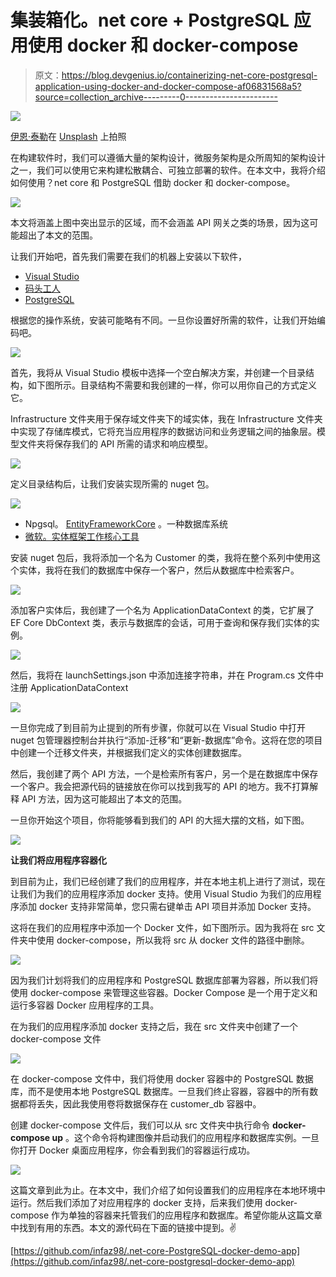 # 集装箱化。net core + PostgreSQL 应用使用 docker 和 docker-compose

> 原文：<https://blog.devgenius.io/containerizing-net-core-postgresql-application-using-docker-and-docker-compose-af06831568a5?source=collection_archive---------0----------------------->

![](img/9c628cde4118871e1bbb42dfde4728fe.png)

[伊恩·泰勒](https://unsplash.com/@carrier_lost?utm_source=medium&utm_medium=referral)在 [Unsplash](https://unsplash.com?utm_source=medium&utm_medium=referral) 上拍照

在构建软件时，我们可以遵循大量的架构设计，微服务架构是众所周知的架构设计之一，我们可以使用它来构建松散耦合、可独立部署的软件。在本文中，我将介绍如何使用？net core 和 PostgreSQL 借助 docker 和 docker-compose。

![](img/29440dc44aecfac32d0fa2e4cfc4d3d5.png)

本文将涵盖上图中突出显示的区域，而不会涵盖 API 网关之类的场景，因为这可能超出了本文的范围。

让我们开始吧，首先我们需要在我们的机器上安装以下软件，

*   [Visual Studio](https://visualstudio.microsoft.com/)
*   [码头工人](https://docs.docker.com/desktop/install/windows-install/)
*   [PostgreSQL](https://www.postgresql.org/download/windows/)

根据您的操作系统，安装可能略有不同。一旦你设置好所需的软件，让我们开始编码吧。

![](img/ddbdf34090efed7adb1b97748c9380ba.png)

首先，我将从 Visual Studio 模板中选择一个空白解决方案，并创建一个目录结构，如下图所示。目录结构不需要和我创建的一样，你可以用你自己的方式定义它。

Infrastructure 文件夹用于保存域文件夹下的域实体，我在 Infrastructure 文件夹中实现了存储库模式，它将充当应用程序的数据访问和业务逻辑之间的抽象层。模型文件夹将保存我们的 API 所需的请求和响应模型。

![](img/3e8e9a7c740776b00b3ef706c2f4dd2a.png)

定义目录结构后，让我们安装实现所需的 nuget 包。

![](img/13769809c07970f05a99c61073772959.png)

*   Npgsql。 [EntityFrameworkCore](https://www.nuget.org/packages/Npgsql.EntityFrameworkCore.PostgreSQL/7.0.0-preview.7) 。一种数据库系统
*   [微软。实体框架工作核心工具](https://www.nuget.org/packages/Microsoft.EntityFrameworkCore.Tools/7.0.0-preview.7.22376.2)

安装 nuget 包后，我将添加一个名为 Customer 的类，我将在整个系列中使用这个实体，我将在我们的数据库中保存一个客户，然后从数据库中检索客户。

![](img/6ad0102371df85be7441754a39c8c372.png)

添加客户实体后，我创建了一个名为 ApplicationDataContext 的类，它扩展了 EF Core DbContext 类，表示与数据库的会话，可用于查询和保存我们实体的实例。

![](img/55f827f5ff1d9a047645584ec3ee143a.png)

然后，我将在 launchSettings.json 中添加连接字符串，并在 Program.cs 文件中注册 ApplicationDataContext

![](img/586cefb84ad4d5b32a914bbdec4e03cf.png)

一旦你完成了到目前为止提到的所有步骤，你就可以在 Visual Studio 中打开 nuget 包管理器控制台并执行“添加-迁移”和“更新-数据库”命令。这将在您的项目中创建一个迁移文件夹，并根据我们定义的实体创建数据库。

然后，我创建了两个 API 方法，一个是检索所有客户，另一个是在数据库中保存一个客户。我会把源代码的链接放在你可以找到我写的 API 的地方。我不打算解释 API 方法，因为这可能超出了本文的范围。

一旦你开始这个项目，你将能够看到我们的 API 的大摇大摆的文档，如下图。

![](img/37b572abbdc100ed171f1248612f13b4.png)

**让我们将应用程序容器化**

到目前为止，我们已经创建了我们的应用程序，并在本地主机上进行了测试，现在让我们为我们的应用程序添加 docker 支持。使用 Visual Studio 为我们的应用程序添加 docker 支持非常简单，您只需右键单击 API 项目并添加 Docker 支持。

这将在我们的应用程序中添加一个 Docker 文件，如下图所示。因为我将在 src 文件夹中使用 docker-compose，所以我将 src 从 docker 文件的路径中删除。

![](img/d0be067dc3b205391a615e4a503c509b.png)

因为我们计划将我们的应用程序和 PostgreSQL 数据库部署为容器，所以我们将使用 docker-compose 来管理这些容器。Docker Compose 是一个用于定义和运行多容器 Docker 应用程序的工具。

在为我们的应用程序添加 docker 支持之后，我在 src 文件夹中创建了一个 docker-compose 文件

![](img/34fbf73de5cf10c6bdd3db3ad0821367.png)

在 docker-compose 文件中，我们将使用 docker 容器中的 PostgreSQL 数据库，而不是使用本地 PostgreSQL 数据库。一旦我们终止容器，容器中的所有数据都将丢失，因此我使用卷将数据保存在 customer_db 容器中。

创建 docker-compose 文件后，我们可以从 src 文件夹中执行命令 **docker-compose up** 。这个命令将构建图像并启动我们的应用程序和数据库实例。一旦你打开 Docker 桌面应用程序，你会看到我们的容器运行成功。

![](img/3e54ce0c0fc479e10e76ab3740acec07.png)

这篇文章到此为止。在本文中，我们介绍了如何设置我们的应用程序在本地环境中运行。然后我们添加了对应用程序的 docker 支持，后来我们使用 docker-compose 作为单独的容器来托管我们的应用程序和数据库。希望你能从这篇文章中找到有用的东西。本文的源代码在下面的链接中提到。✌️

[https://github.com/infaz98/.net-core-PostgreSQL-docker-demo-app](https://github.com/infaz98/.net-core-postgresql-docker-demo-app)